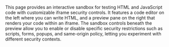 This page provides an interactive sandbox for testing HTML and JavaScript code with customizable iframe security controls. It features a code editor on the left where you can write HTML, and a preview pane on the right that renders your code within an iframe. The sandbox controls beneath the preview allow you to enable or disable specific security restrictions such as scripts, forms, popups, and same-origin policy, letting you experiment with different security contexts.

<!-- Generated from commit: e62bd12ff34fdeb7a906f9b34303c17ea63d3a41 -->